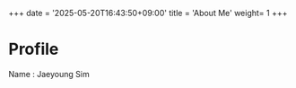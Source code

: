 +++
date = '2025-05-20T16:43:50+09:00'
title = 'About Me'
weight= 1
+++

# **Profile**

Name : Jaeyoung Sim